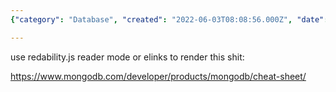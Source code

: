```yaml
---
{"category": "Database", "created": "2022-06-03T08:08:56.000Z", "date": "2022-06-03 08:08:56", "description": "This reference link leads to a MongoDB cheatsheet, which can be accessed via the given URL: https://www.mongodb.com/developer/products/mongodb/cheat-sheet/. The cheatsheet provides a quick and easy way to remember essential commands and concepts related to MongoDB.", "modified": "2022-08-18T16:14:37.040Z", "tags": ["cheatsheet", "database", "mongodb", "reference"], "title": "Mongodb Cheatsheet"}

---
```


use redability.js reader mode or elinks to render this shit:

https://www.mongodb.com/developer/products/mongodb/cheat-sheet/
